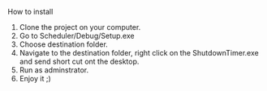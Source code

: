 How to install
1. Clone the project on your computer.
2. Go to Scheduler/Debug/Setup.exe
3. Choose destination folder.
4. Navigate to the destination folder, right click on the ShutdownTimer.exe and send short cut ont the desktop.
5. Run as adminstrator.
6. Enjoy it ;)



